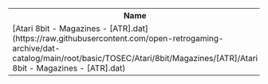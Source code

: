 <table>
<tr><th>Name</th><th>Size</th></tr>
<tr><td>
[Atari 8bit - Magazines - [ATR].dat](https://raw.githubusercontent.com/open-retrogaming-archive/dat-catalog/main/root/basic/TOSEC/Atari/8bit/Magazines/[ATR]/Atari 8bit - Magazines - [ATR].dat)
</td><td>290729</td></tr>
</table>
